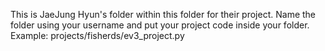 This is JaeJung Hyun's folder within this folder for their project.  Name the folder using your username and put your project code inside your folder.  Example: projects/fisherds/ev3_project.py